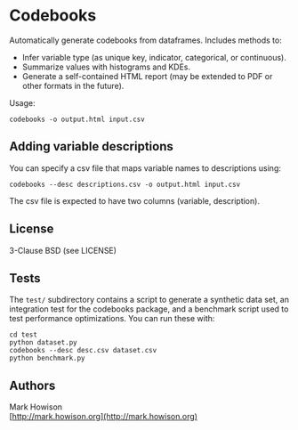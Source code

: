 # Codebooks

Automatically generate codebooks from dataframes. Includes methods to:
* Infer variable type (as unique key, indicator, categorical, or continuous).
* Summarize values with histograms and KDEs.
* Generate a self-contained HTML report (may be extended to PDF or other formats in the future).

Usage:

    codebooks -o output.html input.csv

## Adding variable descriptions

You can specify a csv file that maps variable names to descriptions using:

    codebooks --desc descriptions.csv -o output.html input.csv

The csv file is expected to have two columns (variable, description).

## License

3-Clause BSD (see LICENSE)

## Tests

The `test/` subdirectory contains a script to generate a synthetic data set, an integration test for the codebooks package, and a benchmark script used to test performance optimizations. You can run these with:

    cd test
    python dataset.py
    codebooks --desc desc.csv dataset.csv
    python benchmark.py

## Authors

Mark Howison  
[http://mark.howison.org](http://mark.howison.org)
